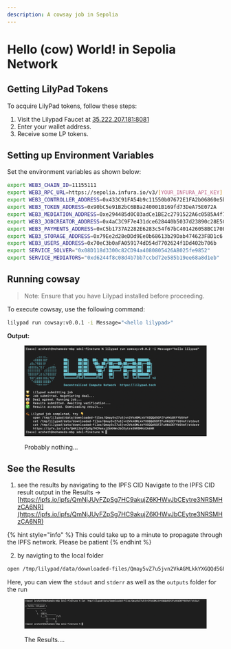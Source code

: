 ```yaml
---
description: A cowsay job in Sepolia
---
```

# Hello (cow) World! in Sepolia Network

## Getting LilyPad Tokens

To acquire LilyPad tokens, follow these steps:

1. Visit the Lilypad Faucet at [35.222.207.181:8081](http://35.222.207.181:8081/)
2. Enter your wallet address.
3. Receive some LP tokens.

## Setting up Environment Variables

Set the environment variables as shown below:

```bash
export WEB3_CHAIN_ID=11155111
export WEB3_RPC_URL=https://sepolia.infura.io/v3/[YOUR_INFURA_API_KEY]
export WEB3_CONTROLLER_ADDRESS=0x433C91FA54b9c11550b07672E1FA2b06860e5b05
export WEB3_TOKEN_ADDRESS=0x90bC5e91B2bC6BBa240001B169fd73DeA75E072A
export WEB3_MEDIATION_ADDRESS=0xe294485d0C03adCe1BE2c2791522A6c0585A4f7B
export WEB3_JOBCREATOR_ADDRESS=0x4aC3C9F7e431dce628440b5037d23890c28E5C3F
export WEB3_PAYMENTS_ADDRESS=0xC5b1737A2282E6283c54f67bC401426058BC170F
export WEB3_STORAGE_ADDRESS=0x79Ee2d28eDDd9Ee0b68613b29Dab474623F8D1c6
export WEB3_USERS_ADDRESS=0x70eC3b0aFA059174dD54d7702624f1Dd402b706b
export SERVICE_SOLVER="0x08D118d3300c82CD94a4080805426AB025fe9852"
export SERVICE_MEDIATORS="0xd6244f8c08d4b7bb7ccbd72e585b19ee68a8d1eb"
```

## Running cowsay
>Note: Ensure that you have Lilypad installed before proceeding.

To execute cowsay, use the following command:

```bash
lilypad run cowsay:v0.0.1 -i Message="<hello lilypad>"
```

**Output:**
<figure><img src="../.gitbook/assets/cowsay_execution.png" alt=""><figcaption><p>Probably nothing...</p></figcaption></figure>

## See the Results <a href="#see-the-results" id="see-the-results"></a>

1. see the results by navigating to the IPFS CID
Navigate to the IPFS CID result output in the Results -> [https://ipfs.io/ipfs/QmNjJUyFZpSg7HC9akujZ6KHWvJbCEytre3NRSMHzCA6NR](https://ipfs.io/ipfs/QmNjJUyFZpSg7HC9akujZ6KHWvJbCEytre3NRSMHzCA6NR)

{% hint style="info" %}
This could take up to a minute to propagate through the IPFS network. Please be patient
{% endhint %}

2. by navigting to the local folder
```bash
open /tmp/lilypad/data/downloaded-files/Qmay5vZ7u5jvn2VkAGMLkkYXGQQd5GFZFuHkbDEFYb5VeF
```
Here, you can view the `stdout` and `stderr` as well as the `outputs` folder for the run
<figure><img src="../.gitbook/assets/cowsay_results.png" alt=""><figcaption><p>The Results....</p></figcaption></figure>